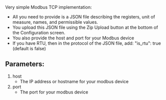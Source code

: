 Very simple Modbus TCP implementation:
- All you need to provide is a JSON file describing the registers, unit of measure, names, and permissible values.
- You upload this JSON file using the Zip Upload button at the bottom of the Configuration screen.
- You also provide the host and port for your Modbus device
- If you have RTU, then in the protocol of the JSON file, add: 
"is_rtu": true (default is false)

## Parameters:

1. host
    - The IP address or hostname for your modbus device
2. port
    - The port for your modbus device





